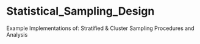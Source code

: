 # Statistical_Sampling_Design
Example Implementations of: Stratified &amp; Cluster Sampling Procedures and Analysis
